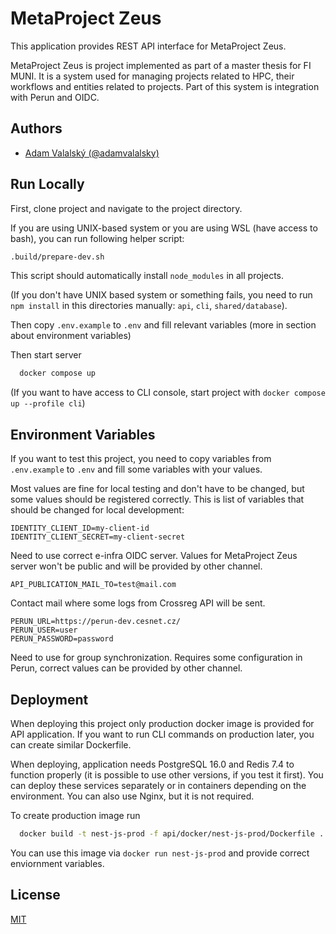 
# MetaProject Zeus

This application provides REST API interface for MetaProject Zeus.

MetaProject Zeus is project implemented as part of a master thesis for FI MUNI. It is a system used for managing projects related to HPC, their workflows and entities related to projects. Part of this system is integration with Perun and OIDC.


## Authors

- [Adam Valalský (@adamvalalsky)](https://www.github.com/adamvalalsky)


## Run Locally

First, clone project and navigate to the project directory.

If you are using UNIX-based system or you are using WSL (have access to bash), you can run following helper script:

```bash
.build/prepare-dev.sh
```

This script should automatically install `node_modules` in all projects.

(If you don't have UNIX based system or something fails, you need to run `npm install` in this directories manually: `api`, `cli`, `shared/database`).

Then copy `.env.example` to `.env` and fill relevant variables (more in section about environment variables)


Then start server

```bash
  docker compose up
```

(If you want to have access to CLI console, start project with `docker compose up --profile cli`)

## Environment Variables

If you want to test this project, you need to copy variables from `.env.example` to `.env` and fill some variables with your values.

Most values are fine for local testing and don't have to be changed, but some values should be registered correctly. This is list of variables that should be changed for local development:

```
IDENTITY_CLIENT_ID=my-client-id
IDENTITY_CLIENT_SECRET=my-client-secret
```
Need to use correct e-infra OIDC server. Values for MetaProject Zeus server won't be public and will be provided by other channel.

```
API_PUBLICATION_MAIL_TO=test@mail.com
```
Contact mail where some logs from Crossreg API will be sent.

```
PERUN_URL=https://perun-dev.cesnet.cz/
PERUN_USER=user
PERUN_PASSWORD=password
```
Need to use for group synchronization. Requires some configuration in Perun, correct values can be provided by other channel.


## Deployment

When deploying this project only production docker image is provided for API application. If you want to run CLI commands on production later, you can create similar Dockerfile.

When deploying, application needs PostgreSQL 16.0 and Redis 7.4 to function properly (it is possible to use other versions, if you test it first). You can deploy these services separately or in containers depending on the environment. You can also use Nginx, but it is not required.

To create production image run

```bash
  docker build -t nest-js-prod -f api/docker/nest-js-prod/Dockerfile .
```

You can use this image via `docker run nest-js-prod` and provide correct enviornment variables.


## License

[MIT](https://choosealicense.com/licenses/mit/)

